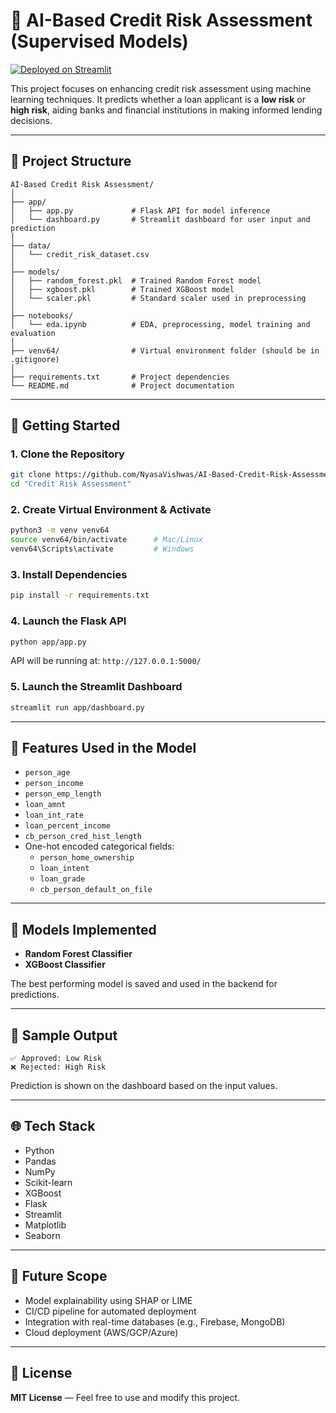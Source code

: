 # 🧠 AI-Based Credit Risk Assessment (Supervised Models)

[![Deployed on Streamlit](https://static.streamlit.io/badges/streamlit_badge_black_white.svg)](https://credit-risk-assess.streamlit.app)

This project focuses on enhancing credit risk assessment using machine learning techniques. It predicts whether a loan applicant is a **low risk** or **high risk**, aiding banks and financial institutions in making informed lending decisions.

---

## 📂 Project Structure

```
AI-Based Credit Risk Assessment/
│
├── app/
│   ├── app.py             # Flask API for model inference
│   └── dashboard.py       # Streamlit dashboard for user input and prediction
│
├── data/
│   └── credit_risk_dataset.csv
│
├── models/
│   ├── random_forest.pkl  # Trained Random Forest model
│   ├── xgboost.pkl        # Trained XGBoost model
│   └── scaler.pkl         # Standard scaler used in preprocessing
│
├── notebooks/
│   └── eda.ipynb          # EDA, preprocessing, model training and evaluation
│
├── venv64/                # Virtual environment folder (should be in .gitignore)
│
├── requirements.txt       # Project dependencies
└── README.md              # Project documentation
```

---

## 🚀 Getting Started

### 1. Clone the Repository
```bash
git clone https://github.com/NyasaVishwas/AI-Based-Credit-Risk-Assessment
cd "Credit Risk Assessment"
```

### 2. Create Virtual Environment & Activate
```bash
python3 -m venv venv64
source venv64/bin/activate      # Mac/Linux
venv64\Scripts\activate         # Windows
```

### 3. Install Dependencies
```bash
pip install -r requirements.txt
```

### 4. Launch the Flask API
```bash
python app/app.py
```
API will be running at: `http://127.0.0.1:5000/`

### 5. Launch the Streamlit Dashboard
```bash
streamlit run app/dashboard.py
```

---

## 🧾 Features Used in the Model
- `person_age`
- `person_income`
- `person_emp_length`
- `loan_amnt`
- `loan_int_rate`
- `loan_percent_income`
- `cb_person_cred_hist_length`
- One-hot encoded categorical fields:
  - `person_home_ownership`
  - `loan_intent`
  - `loan_grade`
  - `cb_person_default_on_file`

---

## 🤖 Models Implemented
- **Random Forest Classifier**
- **XGBoost Classifier**

The best performing model is saved and used in the backend for predictions.

---

## 🎯 Sample Output
```
✅ Approved: Low Risk
❌ Rejected: High Risk
```
Prediction is shown on the dashboard based on the input values.

---

## 🌐 Tech Stack
- Python
- Pandas
- NumPy
- Scikit-learn
- XGBoost
- Flask
- Streamlit
- Matplotlib
- Seaborn

---

## 📌 Future Scope
- Model explainability using SHAP or LIME
- CI/CD pipeline for automated deployment
- Integration with real-time databases (e.g., Firebase, MongoDB)
- Cloud deployment (AWS/GCP/Azure)

---

## 📜 License
**MIT License** — Feel free to use and modify this project.

